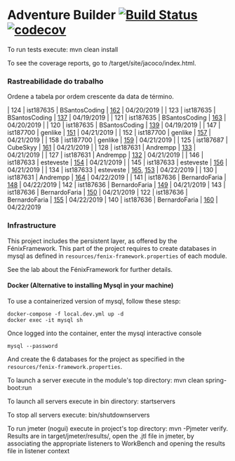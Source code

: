# Adventure Builder [![Build Status](https://travis-ci.com/tecnico-softeng/es19tg_13-project.svg?token=18mQisuv59o2ZBZknWxY&branch=develop)](https://travis-ci.com/tecnico-softeng/es19tg_13-project)[![codecov](https://codecov.io/gh/tecnico-softeng/es19tg_13-project/branch/develop/graph/badge.svg?token=3UtdufKikD)](https://codecov.io/gh/tecnico-softeng/es19tg_13-project)


To run tests execute: mvn clean install

To see the coverage reports, go to <module name>/target/site/jacoco/index.html.

### Rastreabilidade do trabalho

Ordene a tabela por ordem crescente da data de término.

|   124      |   ist187635             |    BSantosCoding        |   [162](https://github.com/tecnico-softeng/es19tg_13-project/pull/162)                  |    04/20/2019                |
|   123      |   ist187635             |     BSantosCoding       |   [137](https://github.com/tecnico-softeng/es19tg_13-project/pull/137)                  |    04/19/2019                |
|   121      |   ist187635             |    BSantosCoding        |   [163](https://github.com/tecnico-softeng/es19tg_13-project/pull/163)                 |     04/20/2019               |
|   120      |   ist187635             |    BSantosCoding        |   [139](https://github.com/tecnico-softeng/es19tg_13-project/pull/139)                  |     04/19/2019               |
|   147      |   ist187700             |    genlike              |   [151](https://github.com/tecnico-softeng/es19tg_13-project/pull/151)                  |    04/21/2019                |
|   152      |   ist187700             |    genlike              |   [157](https://github.com/tecnico-softeng/es19tg_13-project/pull/157)                  |    04/21/2019                |
|   158      |   ist187700             |    genlike              |   [159](https://github.com/tecnico-softeng/es19tg_13-project/pull/159)                  |    04/21/2019                |
|   125      |   ist187687             |    CubeSkyy              |   [161](https://github.com/tecnico-softeng/es19tg_13-project/pull/161)                  |    04/21/2019                |
|   128      |   ist187631             |    Andrempp              |   [133](https://github.com/tecnico-softeng/es19tg_13-project/pull/133)                  |    04/21/2019                |
|   127      |   ist187631             |    Andrempp              |   [132](https://github.com/tecnico-softeng/es19tg_13-project/pull/132)                  |    04/21/2019                |
| 146        | ist187633          | esteveste               | [154](https://github.com/tecnico-softeng/es19tg_13-project/pull/154) | 04/21/2019 |
| 145        | ist187633          | esteveste               | [156](https://github.com/tecnico-softeng/es19tg_13-project/pull/156) | 04/21/2019 |
| 134        | ist187633          | esteveste               | [165](https://github.com/tecnico-softeng/es19tg_13-project/pull/165), [153](https://github.com/tecnico-softeng/es19tg_13-project/pull/153) | 04/22/2019 |
|   130      |   ist187631             |    Andrempp              |   [164](https://github.com/tecnico-softeng/es19tg_13-project/pull/164)                  |    04/22/2019                |
|   141      |  ist187636              |    BernardoFaria         |     [148](https://github.com/tecnico-softeng/es19tg_13-project/pull/148)                |    04/22/2019
|   142      |  ist187636              |    BernardoFaria         |     [149](https://github.com/tecnico-softeng/es19tg_13-project/pull/149)                |    04/21/2019
|   143      |  ist187636              |    BernardoFaria         |     [150](https://github.com/tecnico-softeng/es19tg_13-project/pull/150)                |    04/21/2019
|   122      |  ist187636              |    BernardoFaria         |     [155](https://github.com/tecnico-softeng/es19tg_13-project/pull/155)                |    04/22/2019
|   140      |  ist187636              |    BernardoFaria         |     [160](https://github.com/tecnico-softeng/es19tg_13-project/pull/160)                |    04/22/2019



### Infrastructure

This project includes the persistent layer, as offered by the FénixFramework.
This part of the project requires to create databases in mysql as defined in `resources/fenix-framework.properties` of each module.

See the lab about the FénixFramework for further details.

#### Docker (Alternative to installing Mysql in your machine)

To use a containerized version of mysql, follow these stesp:

```
docker-compose -f local.dev.yml up -d
docker exec -it mysql sh
```

Once logged into the container, enter the mysql interactive console

```
mysql --password
```

And create the 6 databases for the project as specified in
the `resources/fenix-framework.properties`.

To launch a server execute in the module's top directory: mvn clean spring-boot:run

To launch all servers execute in bin directory: startservers

To stop all servers execute: bin/shutdownservers

To run jmeter (nogui) execute in project's top directory: mvn -Pjmeter verify. Results are in target/jmeter/results/, open the .jtl file in jmeter, by associating the appropriate listeners to WorkBench and opening the results file in listener context
